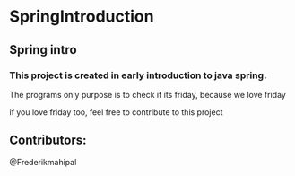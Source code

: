 # SpringIntroduction
## Spring intro

###  This project is created in early introduction to java spring.

The programs only purpose is to check if its friday, because we love friday 

if you love friday too, feel free to contribute to this project


## Contributors:
@Frederikmahipal


